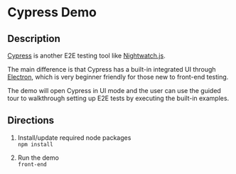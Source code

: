 # Cypress Demo

## Description

[Cypress](http://www.cypress.io) is another E2E testing tool like [Nightwatch.js](https://nightwatchjs.org/).

The main difference is that Cypress has a built-in integrated UI through [Electron](https://www.electronjs.org/), which is very beginner friendly for those new to front-end testing.  

The demo will open Cypress in UI mode and the user can use the guided tour to walkthrough setting up E2E tests by executing the built-in examples.  

## Directions

1. Install/update required node packages  
    ```npm install```

2. Run the demo  
    ```front-end```
